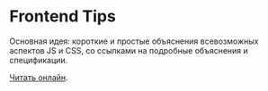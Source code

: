 # Frontend Tips

Основная идея: короткие и простые объяснения всевозможных аспектов JS и CSS, со ссылками на подробные объяснения и спецификации.

[Читать онлайн](https://cdrpro.gitbooks.io/frontend-tips/content/).
